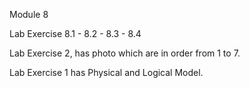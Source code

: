 Module 8 

Lab Exercise 8.1 - 8.2 - 8.3 - 8.4 

Lab Exercise 2, has photo which are in order from 1 to 7.

Lab Exercise 1 has Physical and Logical Model.

